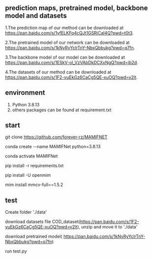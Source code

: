 ## prediction maps, pretrained model, backbone model and datasets
1.The prediction map of our method can be downloaded at https://pan.baidu.com/s/1yfELKFq4cQJt1GSRiCaI4Q?pwd=t0t3.

2.The pretrained model of our network can be downloaded at https://pan.baidu.com/s/1kNyRyYclrTnY-NbxQbbukg?pwd=q7fn.

3.The backbone model of our model can be downloaded at https://pan.baidu.com/s/1ESkV-ol_VzVAbDkDCXxNgQ?pwd=ib2d.

4.The datasets of our method can be downloaded at https://pan.baidu.com/s/1F2-vuEkGz6CaCg5QE-xuOQ?pwd=v2lt.


## environment
1. Python 3.8.13
2. others packages can be found at requirement.txt


## start
git clone https://github.com/forever-rz/MAMIFNET 

conda create --name MAMIFNet python=3.8.13

conda activate MAMIFNet

pip install -r requirements.txt 

pip install -U openmim 

mim install mmcv-full==1.5.2


## test
Create folder './data'

download datasets file COD_dataset(https://pan.baidu.com/s/1F2-vuEkGz6CaCg5QE-xuOQ?pwd=v2lt), unzip and move it to './data'

download pretrained model( https://pan.baidu.com/s/1kNyRyYclrTnY-NbxQbbukg?pwd=q7fn)

run test.py
